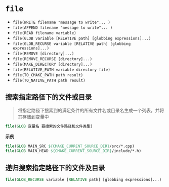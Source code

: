 # `file`

- `file(WRITE filename "message to write"... )`
- `file(APPEND filename "message to write"... )`
- `file(READ filename variable)`
- `file(GLOB variable [RELATIVE path] [globbing expressions]...)`
- `file(GLOB_RECURSE variable [RELATIVE path] [globbing expressions]...)`
- `file(REMOVE [directory]...)`
- `file(REMOVE_RECURSE [directory]...)`
- `file(MAKE_DIRECTORY [directory]...)`
- `file(RELATIVE_PATH variable directory file)`
- `file(TO_CMAKE_PATH path result)`
- `file(TO_NATIVE_PATH path result)`

## 搜索指定路径下的文件或目录

> 将指定路径下搜索到的满足条件的所有文件名或目录名生成一个列表，并将其存储到变量中

```cmake
file(GLOB 变量名 要搜索的文件路径和文件类型)
```

**示例**

```cmake
file(GLOB MAIN_SRC ${CMAKE_CURRENT_SOURCE_DIR}/src/*.cpp)
file(GLOB MAIN_HEAD ${CMAKE_CURRENT_SOURCE_DIR}/include/*.h)
```

## 递归搜索指定路径下的文件及目录

```cmake
file(GLOB_RECURSE variable [RELATIVE path] [globbing expressions]...)
```